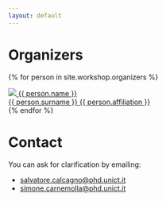 ```yaml
---
layout: default
---
```


# Organizers

<p>
{% for person in site.workshop.organizers %}
<a href="mailto:{{ person.email }}">
<div class="item">
    <img class="headshot" src="{{ person.pic }}"/>
    <span class="name">{{ person.name }}<br>{{ person.surname }}</span>
    <span class="affiliation">{{ person.affiliation }}</span>
</div>
</a>
{% endfor %}
</p>

# Contact

You can ask for clarification by emailing:

- salvatore.calcagno@phd.unict.it
- simone.carnemolla@phd.unict.it
